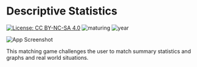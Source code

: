 # Descriptive Statistics

[![License: CC BY-NC-SA 4.0](https://img.shields.io/badge/License-CC%20BY--NC--SA%204.0-lightgrey.svg)](https://creativecommons.org/licenses/by-nc-sa/4.0/) ![maturing](https://img.shields.io/badge/lifecycle-maturing-blue) ![year](https://img.shields.io/badge/year-2017-lightgrey)

![App Screenshot](https://sites.psu.edu/shinyapps/files/2018/11/625726fc22c1d53a1f3644db2c8b08a45d42926c-descriptivestatistics-297tdn8.png)

This matching game challenges the user to match summary statistics and graphs and real world situations.
